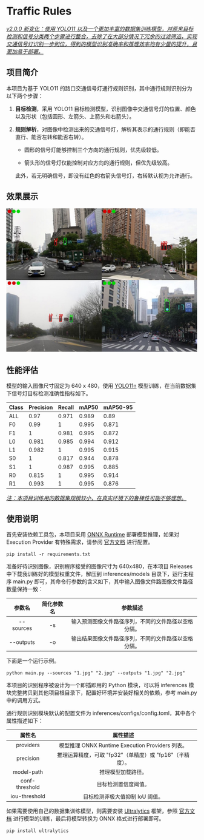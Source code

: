 # Traffic Rules

*<u>v2.0.0 新变化：使用 YOLO11 以及一个更加丰富的数据集训练模型，对原来目标检测和信号分类两个步骤进行整合，去除了在大部分情况下冗余的过滤筛选，实现交通信号灯识别一步到位，得到的模型识别准确率和推理效率均有少量的提升，且更加易于部署。</u>*

## 项目简介

本项目为基于 YOLO11 的路口交通信号灯通行规则识别，其中通行规则识别分为以下两个步骤：

1. **目标检测**，采用 YOLO11 目标检测模型，识别图像中交通信号灯的位置、颜色以及形状（包括圆形、左箭头、上箭头和右箭头）。

2. **规则解析**，对图像中检测出来的交通信号灯，解析其表示的通行规则（即能否直行、能否左转和能否右转）。
   
   - 圆形的信号灯能够控制三个方向的通行规则，优先级较低。
   
   - 箭头形的信号灯仅能控制对应方向的通行规则，但优先级较高。
   
   此外，若无明确信号，即没有红色的右箭头信号灯，右转默认视为允许通行。

## 效果展示

![](assets/example.jpg)

## 性能评估

模型的输入图像尺寸固定为 640 x 480，使用 [YOLO11n](https://docs.ultralytics.com/zh/models/yolo11/) 模型训练，在当前数据集下信号灯目标检测准确性指标如下。

| Class | Precision | Recall | mAP50 | mAP50-95 |
| ----- | --------- | ------ | ----- | -------- |
| ALL   | 0.97      | 0.971  | 0.989 | 0.89     |
| F0    | 0.99      | 1      | 0.995 | 0.871    |
| F1    | 1         | 0.981  | 0.995 | 0.872    |
| L0    | 0.981     | 0.985  | 0.994 | 0.912    |
| L1    | 0.982     | 1      | 0.995 | 0.915    |
| S0    | 1         | 0.817  | 0.944 | 0.878    |
| S1    | 1         | 0.987  | 0.995 | 0.885    |
| R0    | 0.815     | 1      | 0.995 | 0.914    |
| R1    | 0.993     | 1      | 0.995 | 0.876    |

*<u>注：本项目训练用的数据集规模较小，在真实环境下的鲁棒性可能不够理想。</u>*

## 使用说明

首先安装依赖工具包，本项目采用 [ONNX Runtime](https://onnxruntime.ai/) 部署模型推理，如果对 Execution Provider 有特殊需求，请参阅 [官方文档](https://onnxruntime.ai/docs/execution-providers/) 进行配置。

```shell-session
pip install -r requirements.txt
```

准备好待识别图像，识别程序接受的图像尺寸为 640x480，在本项目 Releases 中下载我训练好的模型权重文件，解压到 inferences/models 目录下，运行主程序 main.py 即可，其命令行参数的含义如下，其中输入图像文件路图像文件路径数量保持一致：

| 参数名       | 简化参数名 | 参数描述                       |
|:---------:|:-----:|:--------------------------:|
| --sources | -s    | 输入预测图像文件路径序列，不同的文件路径以空格分隔。 |
| --outputs | -o    | 输出结果图像文件路径序列，不同的文件路径以空格分隔。 |

下面是一个运行示例。

```shell-session
python main.py --sources "1.jpg" "2.jpg" --outputs "1.jpg" "2.jpg"
```

本项目的识别程序被设计为一个即插即用的 Python 模块，可以将 inferences 模块完整拷贝到其他项目根目录下，配置好环境并安装好相关的依赖，参考 main.py 中的调用方式。

通行规则识别模块默认的配置文件为 inferences/configs/config.toml，其中各个属性描述如下：

| 属性名            | 属性描述                                      |
|:--------------:|:-----------------------------------------:|
| providers      | 模型推理 ONNX Runtime Execution Providers 列表。 |
| precision      | 推理运算精度，可取 "fp32"（单精度）或 "fp16"（半精度）。       |
| model-path     | 推理模型加载路径。                                 |
| conf-threshold | 目标检测置信度阈值。                                |
| iou-threshold  | 目标检测非极大值抑制 IoU 阈值。                        |

如果需要使用自己的数据集训练模型，则需要安装 [Ultralytics](https://docs.ultralytics.com/) 框架，参照 [官方文档](https://docs.ultralytics.com/) 进行模型的训练，最后将模型转换为 ONNX 格式进行部署即可。

```shell-session
pip install ultralytics
```


